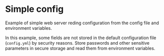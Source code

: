 # Simple config

Example of simple web server reding configuration from the config file and environment variables.

In this example, some fields are not stored in the default configuration file (`config.yml`) by security reasons. Store passwords and other sensitive parameters in secure storage and read them from environment variables.